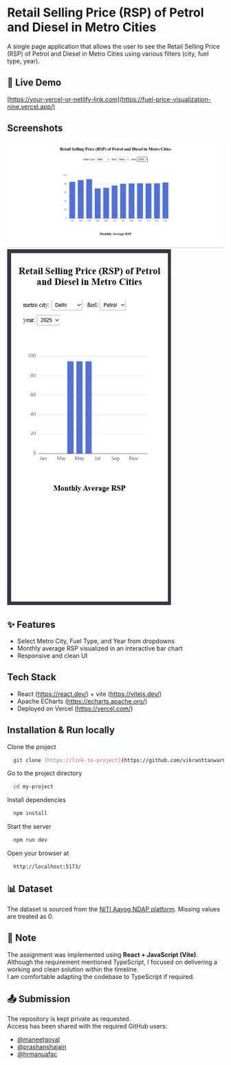 # Retail Selling Price (RSP) of Petrol and Diesel in Metro Cities

A single page application that allows the user to see the Retail Selling Price (RSP) of Petrol and Diesel in Metro Cities using various filters (city, fuel type, year).


## 🚀 Live Demo
[https://your-vercel-or-netlify-link.com](https://fuel-price-visualization-nine.vercel.app/)
## Screenshots

![App Screenshot](./src/assets/Screenshot%202025-09-12%20225539.png)
![App Screenshot](./src/assets/Screenshot%202025-09-12%20231139.png)

## ✨ Features
- Select Metro City, Fuel Type, and Year from dropdowns
- Monthly average RSP visualized in an interactive bar chart
- Responsive and clean UI

## Tech Stack

- React (https://react.dev/) + vite (https://vitejs.dev/)
- Apache ECharts (https://echarts.apache.org/)
- Deployed on Vercel (https://vercel.com/)


## Installation & Run locally

Clone the project

```bash
  git clone [https://link-to-project](https://github.com/vikranttanwar04/Fuel-price-visualization/)
```

Go to the project directory

```bash
  cd my-project
```

Install dependencies

```bash
  npm install
```

Start the server

```bash
  npm run dev
```
Open your browser at

```bash
  http://localhost:5173/
```


## 📊 Dataset
The dataset is sourced from the [NITI Aayog NDAP platform](https://ndap.niti.gov.in/dataset/7916).
Missing values are treated as 0.
## 📌 Note
The assignment was implemented using **React + JavaScript (Vite)**.  
Although the requirement mentioned TypeScript, I focused on delivering a working and clean solution within the timeline.  
I am comfortable adapting the codebase to TypeScript if required.
## 📤 Submission
The repository is kept private as requested.  
Access has been shared with the required GitHub users:

- [@maneetgoyal](https://github.com/maneetgoyal)
- [@prashanshajain](https://github.com/prashanshajain)
- [@hrmanuafac](https://github.com/hrmanuafac)
